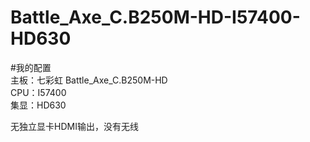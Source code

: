 # Battle_Axe_C.B250M-HD-I57400-HD630
#我的配置  
主板：七彩虹 Battle_Axe_C.B250M-HD  
CPU：I57400  
集显：HD630  

无独立显卡HDMI输出，没有无线
